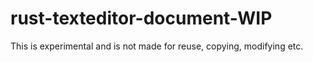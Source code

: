 # rust-texteditor-document-WIP
This is experimental and is not made for reuse, copying, modifying etc.
